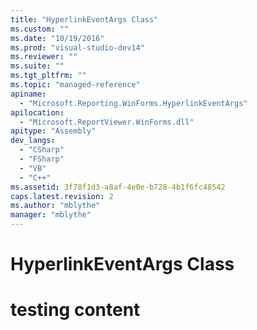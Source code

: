 ```yaml
---
title: "HyperlinkEventArgs Class"
ms.custom: ""
ms.date: "10/19/2016"
ms.prod: "visual-studio-dev14"
ms.reviewer: ""
ms.suite: ""
ms.tgt_pltfrm: ""
ms.topic: "managed-reference"
apiname: 
  - "Microsoft.Reporting.WinForms.HyperlinkEventArgs"
apilocation: 
  - "Microsoft.ReportViewer.WinForms.dll"
apitype: "Assembly"
dev_langs: 
  - "CSharp"
  - "FSharp"
  - "VB"
  - "C++"
ms.assetid: 3f78f1d3-a8af-4e0e-b728-4b1f6fc48542
caps.latest.revision: 2
ms.author: "mblythe"
manager: "mblythe"
---
```

# HyperlinkEventArgs Class
# testing content